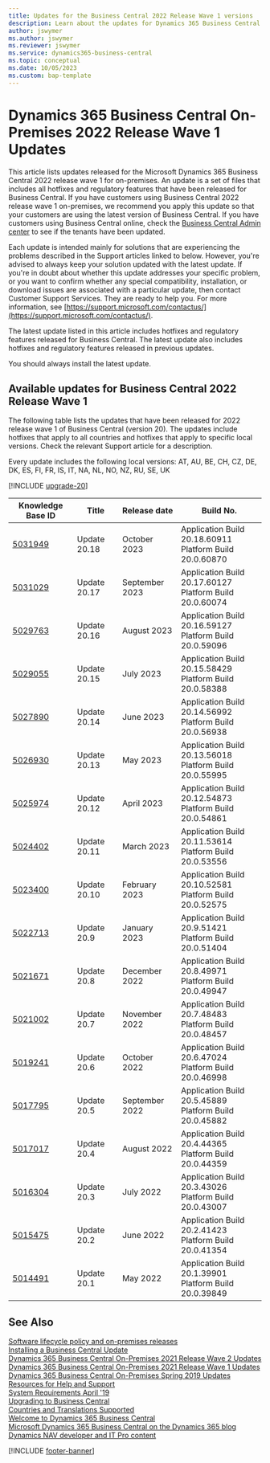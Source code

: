 ```yaml
---
title: Updates for the Business Central 2022 Release Wave 1 versions
description: Learn about the updates for Dynamics 365 Business Central 2022 Release Wave 1 on-premises deployments.
author: jswymer
ms.author: jswymer
ms.reviewer: jswymer
ms.service: dynamics365-business-central
ms.topic: conceptual
ms.date: 10/05/2023
ms.custom: bap-template
---
```


# Dynamics 365 Business Central On-Premises 2022 Release Wave 1 Updates

This article lists updates released for the Microsoft Dynamics 365 Business Central 2022 release wave 1 for on-premises. An update is a set of files that includes all hotfixes and regulatory features that have been released for Business Central. If you have customers using Business Central 2022 release wave 1 on-premises, we recommend you apply this update so that your customers are using the latest version of Business Central. If you have customers using Business Central online, check the [Business Central Admin center](../administration/tenant-admin-center.md) to see if the tenants have been updated.  

Each update is intended mainly for solutions that are experiencing the problems described in the Support articles linked to below. However, you're advised to always keep your solution updated with the latest update. If you're in doubt about whether this update addresses your specific problem, or you want to confirm whether any special compatibility, installation, or download issues are associated with a particular update, then contact Customer Support Services. They are ready to help you. For more information, see [https://support.microsoft.com/contactus/](https://support.microsoft.com/contactus/).

The latest update listed in this article includes hotfixes and regulatory features released for Business Central. The latest update also includes hotfixes and regulatory features released in previous updates.  

You should always install the latest update.

## Available updates for Business Central 2022 Release Wave 1

The following table lists the updates that have been released for 2022 release wave 1 of Business Central (version 20). The updates include hotfixes that apply to all countries and hotfixes that apply to specific local versions. Check the relevant Support article for a description.

Every update includes the following local versions: AT, AU, BE, CH, CZ, DE, DK, ES, FI, FR, IS, IT, NA, NL, NO, NZ, RU, SE, UK

[!INCLUDE [upgrade-20](../includes/upgrade-20.md)]

|Knowledge Base ID                                           |Title                |Release date  |Build No. |
|------------------------------------------------------------|---------------------|--------------|----------|
|[5031949](https://support.microsoft.com/help/5031949) |Update 20.18| October 2023|Application Build 20.18.60911</br>Platform Build 20.0.60870|
|[5031029](https://support.microsoft.com/help/5031029) |Update 20.17| September 2023|Application Build 20.17.60127</br>Platform Build 20.0.60074|
|[5029763](https://support.microsoft.com/help/5029763) |Update 20.16| August 2023|Application Build 20.16.59127</br>Platform Build 20.0.59096|
|[5029055](https://support.microsoft.com/help/5029055) |Update 20.15| July 2023|Application Build 20.15.58429</br>Platform Build 20.0.58388|
|[5027890](https://support.microsoft.com/help/5027890) |Update 20.14| June 2023|Application Build 20.14.56992</br>Platform Build 20.0.56938|
|[5026930](https://support.microsoft.com/help/5026930) |Update 20.13| May 2023|Application Build 20.13.56018</br>Platform Build 20.0.55995|
|[5025974](https://support.microsoft.com/help/5025974) |Update 20.12| April 2023|Application Build 20.12.54873</br>Platform Build 20.0.54861|
|[5024402](https://support.microsoft.com/help/5024402) |Update 20.11| March 2023|Application Build 20.11.53614</br>Platform Build 20.0.53556|
|[5023400](https://support.microsoft.com/help/5023400)|Update 20.10 |February 2023 |Application Build 20.10.52581</br>Platform Build 20.0.52575|
|[5022713](https://support.microsoft.com/help/5022713)|Update 20.9 |January 2023 |Application Build 20.9.51421</br>Platform Build 20.0.51404|
|[5021671](https://support.microsoft.com/help/5021671)|Update 20.8 |December 2022 |Application Build 20.8.49971</br>Platform Build 20.0.49947  |
|[5021002](https://support.microsoft.com/help/5021002)|Update 20.7 |November 2022 |Application Build 20.7.48483</br>Platform Build 20.0.48457  |
|[5019241](https://support.microsoft.com/help/5019241)|Update 20.6 |October 2022 |Application Build 20.6.47024</br>Platform Build 20.0.46998  |
|[5017795](https://support.microsoft.com/help/5017795)|Update 20.5 |September 2022 |Application Build 20.5.45889</br>Platform Build 20.0.45882  |
|[5017017](https://support.microsoft.com/help/5017017)|Update 20.4 |August 2022 |Application Build 20.4.44365</br>Platform Build 20.0.44359  |
|[5016304](https://support.microsoft.com/help/5016304)|Update 20.3 |July 2022 |Application Build 20.3.43026</br>Platform Build 20.0.43007  |
|[5015475](https://support.microsoft.com/help/5015475)|Update 20.2 |June 2022 |Application Build 20.2.41423</br>Platform Build 20.0.41354  |
|[5014491](https://support.microsoft.com/help/5014491) |Update 20.1 |May 2022 |Application Build 20.1.39901</br>Platform Build 20.0.39849 |

## See Also

[Software lifecycle policy and on-premises releases](../terms/lifecycle-policy-on-premises.md)  
[Installing a Business Central Update](../upgrade/upgrading-cumulative-update-v20.md)  
[Dynamics 365 Business Central On-Premises 2021 Release Wave 2 Updates](update-versions-19.md)  
[Dynamics 365 Business Central On-Premises 2021 Release Wave 1 Updates](update-versions-18.md)  
[Dynamics 365 Business Central On-Premises Spring 2019 Updates](update-versions-14.md)  
[Resources for Help and Support](../help-and-support.md)  
[System Requirements April '19](system-requirements-business-central-v20.md)  
[Upgrading to Business Central](../upgrade/upgrading-to-business-central.md)  
[Countries and Translations Supported](../compliance/apptest-countries-and-translations.md)  
[Welcome to Dynamics 365 Business Central](/dynamics365/business-central/index)  
[Microsoft Dynamics 365 Business Central on the Dynamics 365 blog](https://cloudblogs.microsoft.com/dynamics365/it/product/business-central/)  
[Dynamics NAV developer and IT Pro content](/dynamics-nav/index)

[!INCLUDE [footer-banner](../includes/footer-banner.md)]
